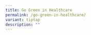```yaml
---
title: Go Green in Healthcare
permalink: /go-green-in-healthcare/
variant: tiptap
description: ""
---
```

